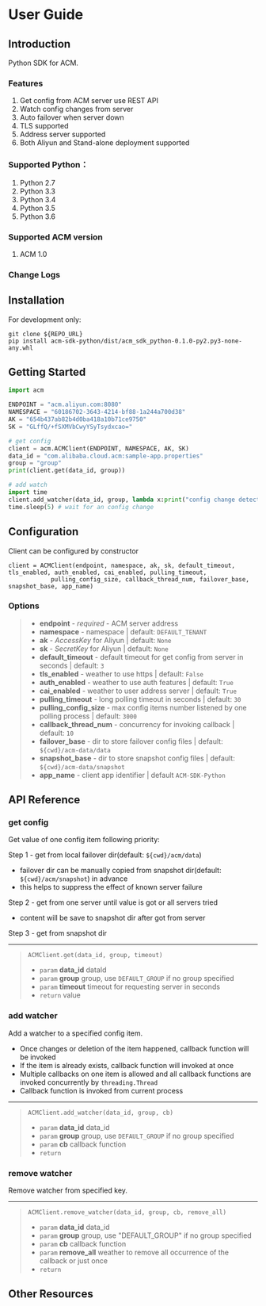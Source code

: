 # User Guide

## Introduction

Python SDK for ACM. 

### Features
1. Get config from ACM server use REST API
2. Watch config changes from server
3. Auto failover when server down
4. TLS supported
5. Address server supported
6. Both Aliyun and Stand-alone deployment supported

### Supported Python：

1. Python 2.7
2. Python 3.3
3. Python 3.4
4. Python 3.5
5. Python 3.6

### Supported ACM version
1. ACM 1.0

### Change Logs

## Installation
For development only:
```shell
git clone ${REPO_URL}
pip install acm-sdk-python/dist/acm_sdk_python-0.1.0-py2.py3-none-any.whl
```

## Getting Started
```python
import acm

ENDPOINT = "acm.aliyun.com:8080"
NAMESPACE = "60186702-3643-4214-bf88-1a244a700d38"
AK = "654b437ab82b4d0ba418a10b71ce9750"
SK = "GLffQ/+fSXMVbCwyYSyTsydxcao="

# get config
client = acm.ACMClient(ENDPOINT, NAMESPACE, AK, SK)
data_id = "com.alibaba.cloud.acm:sample-app.properties"
group = "group"
print(client.get(data_id, group))

# add watch
import time
client.add_watcher(data_id, group, lambda x:print("config change detected: " + x))
time.sleep(5) # wait for an config change

```

## Configuration
Client can be configured by constructor
```
client = ACMClient(endpoint, namespace, ak, sk, default_timeout, tls_enabled, auth_enabled, cai_enabled, pulling_timeout,
            pulling_config_size, callback_thread_num, failover_base, snapshot_base, app_name)
```

### Options
>* **endpoint** - *required*  - ACM server address
>* **namespace** - namespace | default: `DEFAULT_TENANT`
>* **ak** - *AccessKey* for Aliyun | default: `None`
>* **sk** - *SecretKey* for Aliyun | default: `None`
>* **default_timeout** - default timeout for get config from server in seconds | default: `3`
>* **tls_enabled** - weather to use https | default: `False`
>* **auth_enabled** - weather to use auth features | default: `True`
>* **cai_enabled** - weather to user address server | default: `True`
>* **pulling_timeout** - long polling timeout in seconds | default: `30`
>* **pulling_config_size** - max config items number listened by one polling process | default: `3000`
>* **callback_thread_num** - concurrency for invoking callback | default: `10`
>* **failover_base** - dir to store failover config files | default: `${cwd}/acm-data/data`
>* **snapshot_base** - dir to store snapshot config files | default: `${cwd}/acm-data/snapshot`
>* **app_name** - client app identifier | default `ACM-SDK-Python`

## API Reference
 
### get config
Get value of one config item following priority:

Step 1 - get from local failover dir(default: `${cwd}/acm/data`)
* failover dir can be manually copied from snapshot dir(default: `${cwd}/acm/snapshot`) in advance
* this helps to suppress the effect of known server failure
    
Step 2 - get from one server until value is got or all servers tried
* content will be save to snapshot dir after got from server

Step 3 - get from snapshot dir

***
>`ACMClient.get(data_id, group, timeout)`
>* `param` **data_id** dataId
>* `param` **group** group, use `DEFAULT_GROUP` if no group specified
>* `param` **timeout** timeout for requesting server in seconds
>* `return` value

### add watcher
Add a watcher to a specified config item.
* Once changes or deletion of the item happened, callback function will be invoked
* If the item is already exists, callback function will invoked at once
* Multiple callbacks on one item is allowed and all callback functions are invoked concurrently by `threading.Thread`
* Callback function is invoked from current process

***
>`ACMClient.add_watcher(data_id, group, cb)`
>* `param` **data_id** data_id
>* `param` **group** group, use `DEFAULT_GROUP` if no group specified
>* `param` **cb** callback function
>* `return`

### remove watcher
Remove watcher from specified key.

***
>`ACMClient.remove_watcher(data_id, group, cb, remove_all)`
>* `param` **data_id** data_id
>* `param` **group** group, use "DEFAULT_GROUP" if no group specified
>* `param` **cb** callback function
>* `param` **remove_all** weather to remove all occurrence of the callback or just once
>* `return`

## Other Resources



